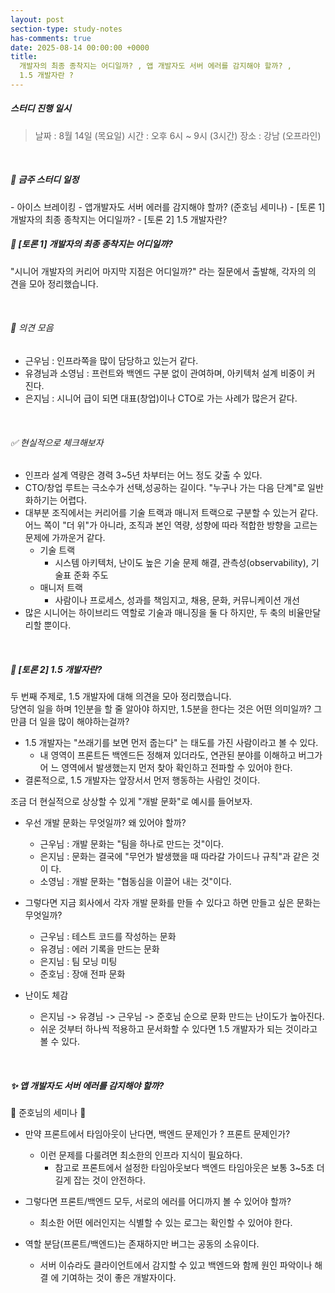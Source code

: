 ```yaml
---
layout: post
section-type: study-notes
has-comments: true
date: 2025-08-14 00:00:00 +0000
title:
  개발자의 최종 종착지는 어디일까? , 앱 개발자도 서버 에러를 감지해야 할까? ,
  1.5 개발자란 ?
---
```


<h5> 스터디 진행 일시</h5>
<blockquote>날짜 : 8월 14일 (목요일)    
시간 : 오후 6시 ~ 9시 (3시간)   
장소 : 강남 (오프라인)
</blockquote>

<br>

<h5> 🔧 금주 스터디 일정 </h5>
- 아이스 브레이킹
- 앱개발자도 서버 에러를 감지해야 할까? (준호님 세미나)
- [토론 1] 개발자의 최종 종착지는 어디일까? 
- [토론 2] 1.5 개발자란?

<br>

<h5> 🐥 [토론 1] 개발자의 최종 종착지는 어디일까? </h5>

"시니어 개발자의 커리어 마지막 지점은 어디일까?" 라는 질문에서 출발해, 각자의 의
견을 모아 정리했습니다.

<br>

<h6>🐾 의견 모음</h6>

- 근우님 : 인프라쪽을 많이 담당하고 있는거 같다.
- 유경님과 소영님 : 프런트와 백엔드 구분 없이 관여하며, 아키텍처 설계 비중이 커
  진다.
- 은지님 : 시니어 급이 되면 대표(창업)이나 CTO로 가는 사례가 많은거 같다.

<br>

<h6>✅ 현실적으로 체크해보자</h6>

- 인프라 설계 역량은 경력 3~5년 차부터는 어느 정도 갖출 수 있다.
- CTO/창업 루트는 극소수가 선택,성공하는 길이다. "누구나 가는 다음 단계"로 일반
  화하기는 어렵다.
- 대부분 조직에서는 커리어를 기술 트랙과 매니저 트랙으로 구분할 수 있는거 같다.
  어느 쪽이 "더 위"가 아니라, 조직과 본인 역량, 성향에 따라 적합한 방향을 고르는
  문제에 가까운거 같다.
  - 기술 트랙
    - 시스템 아키텍처, 난이도 높은 기술 문제 해결, 관측성(observability), 기술표
      준화 주도
  - 매니저 트랙
    - 사람이나 프로세스, 성과를 책임지고, 채용, 문화, 커뮤니케이션 개선
- 많은 시니어는 하이브리드 역할로 기술과 매니징을 둘 다 하지만, 두 축의 비율만달
  리할 뿐이다.

<br>

<h5> 🐥 [토론 2] 1.5 개발자란? </h5>

두 번째 주제로, 1.5 개발자에 대해 의견을 모아 정리했습니다.  
당연히 일을 하며 1인분을 할 줄 알아야 하지만, 1.5분을 한다는 것은 어떤 의미일까?
그만큼 더 일을 많이 해야하는걸까?

- 1.5 개발자는 "쓰래기를 보면 먼저 줍는다" 는 태도를 가진 사람이라고 볼 수 있다.
  - 내 영역이 프론트든 백엔드든 정해져 있더라도, 연관된 분야를 이해하고 버그가어
    느 영역에서 발생했는지 먼저 찾아 확인하고 전파할 수 있어야 한다.
- 결론적으로, 1.5 개발자는 앞장서서 먼저 행동하는 사람인 것이다.

조금 더 현실적으로 상상할 수 있게 "개발 문화"로 예시를 들어보자.

- 우선 개발 문화는 무엇일까? 왜 있어야 할까?

  - 근우님 : 개발 문화는 "팀을 하나로 만드는 것"이다.
  - 은지님 : 문화는 결국에 "무언가 발생했을 때 따라갈 가이드나 규칙"과 같은 것이
    다.
  - 소영님 : 개발 문화는 "협동심을 이끌어 내는 것"이다.

- 그렇다면 지금 회사에서 각자 개발 문화를 만들 수 있다고 하면 만들고 싶은 문화는
  무엇일까?

  - 근우님 : 테스트 코드를 작성하는 문화
  - 유경님 : 에러 기록을 만드는 문화
  - 은지님 : 팀 모닝 미팅
  - 준호님 : 장애 전파 문화

- 난이도 체감
  - 은지님 -> 유경님 -> 근우님 -> 준호님 순으로 문화 만드는 난이도가 높아진다.
  - 쉬운 것부터 하나씩 적용하고 문서화할 수 있다면 1.5 개발자가 되는 것이라고 볼
    수 있다.

<br>

<h5> ✨ 앱 개발자도 서버 에러를 감지해야 할까? </h5>
🙌 준호님의 세미나 🙌

- 만약 프론트에서 타임아웃이 난다면, 백엔드 문제인가 ? 프론트 문제인가?

  - 이런 문제를 다룰려면 최소한의 인프라 지식이 필요하다.
    - 참고로 프론트에서 설정한 타임아웃보다 백엔드 타임아웃은 보통 3~5초 더 길게
      잡는 것이 안전하다.

- 그렇다면 프론트/백엔드 모두, 서로의 에러를 어디까지 볼 수 있어야 할까?

  - 최소한 어떤 에러인지는 식별할 수 있는 로그는 확인할 수 있어야 한다.

- 역할 분담(프론트/백엔드)는 존재하지만 버그는 공동의 소유이다.
  - 서버 이슈라도 클라이언트에서 감지할 수 있고 백엔드와 함께 원인 파악이나 해결
    에 기여하는 것이 좋은 개발자이다.

<br>
